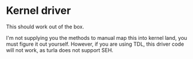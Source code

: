 # Kernel driver

This should work out of the box.

I'm not supplying you the methods to manual map this into kernel land, you must figure it out yourself. However, if you are using TDL, 
this driver code will not work, as turla does not support SEH.
